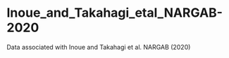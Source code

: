 # Inoue_and_Takahagi_etal_NARGAB-2020
 Data associated with Inoue and Takahagi et al. NARGAB (2020)
